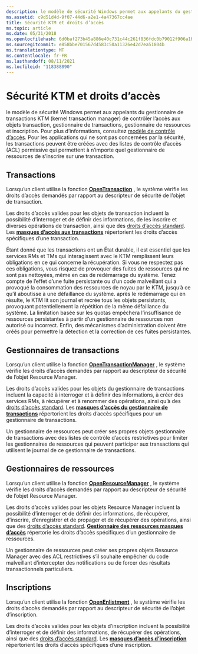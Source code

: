 ```yaml
---
description: le modèle de sécurité Windows permet aux appelants du gestionnaire de transactions KTM (kernel transaction manager) de contrôler l’accès aux objets transaction, gestionnaire de transactions, gestionnaire de ressources et inscription.
ms.assetid: c9d51d4d-9f07-44d6-a2e1-4a47367cc4ae
title: Sécurité KTM et droits d’accès
ms.topic: article
ms.date: 05/31/2018
ms.openlocfilehash: 6d0baf273b45a886e40c731c44c261f836fdc0b79012f906a1b4adfe07083be8
ms.sourcegitcommit: e858bbe701567d4583c50a11326e42d7ea51804b
ms.translationtype: MT
ms.contentlocale: fr-FR
ms.lasthandoff: 08/11/2021
ms.locfileid: "118388890"
---
```

# <a name="ktm-security-and-access-rights"></a>Sécurité KTM et droits d’accès

le modèle de sécurité Windows permet aux appelants du gestionnaire de transactions KTM (kernel transaction manager) de contrôler l’accès aux objets transaction, gestionnaire de transactions, gestionnaire de ressources et inscription. Pour plus d’informations, consultez [modèle de contrôle d’accès](/windows/desktop/SecAuthZ/access-control-model). Pour les applications qui ne sont pas concernées par la sécurité, les transactions peuvent être créées avec des listes de contrôle d’accès (ACL) permissive qui permettent à n’importe quel gestionnaire de ressources de s’inscrire sur une transaction.

## <a name="transactions"></a>Transactions

Lorsqu’un client utilise la fonction [**OpenTransaction**](/windows/desktop/api/Ktmw32/nf-ktmw32-opentransaction) , le système vérifie les droits d’accès demandés par rapport au descripteur de sécurité de l’objet de transaction.

Les droits d’accès valides pour les objets de transaction incluent la possibilité d’interroger et de définir des informations, de les inscrire et diverses opérations de transaction, ainsi que des [droits d’accès standard](/windows/desktop/SecAuthZ/standard-access-rights). Les [**masques d’accès aux transactions**](transaction-access-masks.md) répertorient les droits d’accès spécifiques d’une transaction.

Étant donné que les transactions ont un État durable, il est essentiel que les services RMs et TMs qui interagissent avec le KTM remplissent leurs obligations en ce qui concerne la récupération. Si vous ne respectez pas ces obligations, vous risquez de provoquer des fuites de ressources qui ne sont pas nettoyées, même en cas de redémarrage du système. Tenez compte de l’effet d’une fuite persistante ou d’un code malveillant qui a provoqué la consommation des ressources de noyau par le KTM, jusqu’à ce qu’il aboutisse à une défaillance du système. après le redémarrage qui en résulte, le KTM lit son journal et recrée tous les objets persistants, provoquant potentiellement la répétition de la même défaillance du système. La limitation basée sur les quotas empêchera l’insuffisance de ressources persistantes à partir d’un gestionnaire de ressources non autorisé ou incorrect. Enfin, des mécanismes d’administration doivent être créés pour permettre la détection et la correction de ces fuites persistantes.

## <a name="transaction-managers"></a>Gestionnaires de transactions

Lorsqu’un client utilise la fonction [**OpenTransactionManager**](/windows/desktop/api/Ktmw32/nf-ktmw32-opentransactionmanager) , le système vérifie les droits d’accès demandés par rapport au descripteur de sécurité de l’objet Resource Manager.

Les droits d’accès valides pour les objets du gestionnaire de transactions incluent la capacité à interroger et à définir des informations, à créer des services RMs, à récupérer et à renommer des opérations, ainsi qu’à des [droits d’accès standard](/windows/desktop/SecAuthZ/standard-access-rights). Les [**masques d’accès du gestionnaire de transactions**](transaction-manager-access-masks.md) répertorient les droits d’accès spécifiques pour un gestionnaire de transactions.

Un gestionnaire de ressources peut créer ses propres objets gestionnaire de transactions avec des listes de contrôle d’accès restrictives pour limiter les gestionnaires de ressources qui peuvent participer aux transactions qui utilisent le journal de ce gestionnaire de transactions.

## <a name="resource-managers"></a>Gestionnaires de ressources

Lorsqu’un client utilise la fonction [**OpenResourceManager**](/windows/desktop/api/Ktmw32/nf-ktmw32-openresourcemanager) , le système vérifie les droits d’accès demandés par rapport au descripteur de sécurité de l’objet Resource Manager.

Les droits d’accès valides pour les objets Resource Manager incluent la possibilité d’interroger et de définir des informations, de récupérer, d’inscrire, d’enregistrer et de propager et de récupérer des opérations, ainsi que des [droits d’accès standard](/windows/desktop/SecAuthZ/standard-access-rights). [**Gestionnaire des ressources masques d’accès**](resource-manager-access-masks.md) répertorie les droits d’accès spécifiques d’un gestionnaire de ressources.

Un gestionnaire de ressources peut créer ses propres objets Resource Manager avec des ACL restrictives s’il souhaite empêcher du code malveillant d’intercepter des notifications ou de forcer des résultats transactionnels particuliers.

## <a name="enlistments"></a>Inscriptions

Lorsqu’un client utilise la fonction [**OpenEnlistment**](/windows/desktop/api/Ktmw32/nf-ktmw32-openenlistment) , le système vérifie les droits d’accès demandés par rapport au descripteur de sécurité de l’objet d’inscription.

Les droits d’accès valides pour les objets d’inscription incluent la possibilité d’interroger et de définir des informations, de récupérer des opérations, ainsi que des [droits d’accès standard](/windows/desktop/SecAuthZ/standard-access-rights). Les [**masques d’accès d’inscription**](enlistment-access-masks.md) répertorient les droits d’accès spécifiques d’une inscription.

 

 
